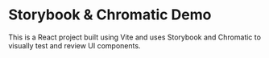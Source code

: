 # Storybook & Chromatic Demo
This is a React project built using Vite and uses Storybook and Chromatic to visually test and review UI components.
